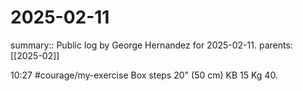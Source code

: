 #  2025-02-11

summary:: Public log by George Hernandez for 2025-02-11.
parents: [[2025-02]]

10:27 #courage/my-exercise Box steps 20" (50 cm) KB 15 Kg 40.

